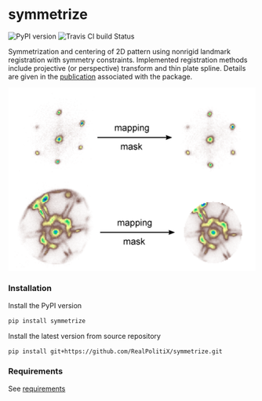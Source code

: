 symmetrize
==========

![PyPI version](https://img.shields.io/pypi/v/symmetrize.svg) ![Travis CI build Status](https://www.travis-ci.org/RealPolitiX/symmetrize.svg)



Symmetrization and centering of 2D pattern using nonrigid landmark registration with symmetry constraints. Implemented registration methods include projective (or perspective) transform and thin plate spline. Details are given in the [publication](https://arxiv.org/abs/1901.00312) associated with the package.

![Banner](https://github.com/RealPolitiX/symmetrize/blob/master/resources/RepoFig.png)


### Installation

Install the PyPI version

```bash
pip install symmetrize
```

Install the latest version from source repository

```bash
pip install git+https://github.com/RealPolitiX/symmetrize.git
```


### Requirements

See [requirements](https://github.com/RealPolitiX/symmetrize/blob/master/requirements.txt)
